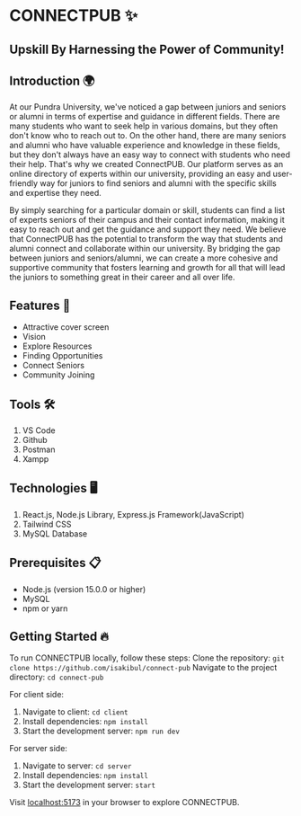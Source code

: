 # CONNECTPUB ✨
## Upskill By Harnessing the Power of Community!

## Introduction 🌍
At our Pundra University, we've noticed a gap between juniors and seniors or alumni in terms of expertise and guidance in different fields. There are many students who want to seek help in various domains, but they often don't know who to reach out to. On the other hand, there are many seniors and alumni who have valuable experience and knowledge in these fields, but they don't always have an easy way to connect with students who need their help. That's why we created ConnectPUB. Our platform serves as an online directory of experts within our university, providing an easy and user-friendly way for juniors to find seniors and alumni with the specific skills and expertise they need.

By simply searching for a particular domain or skill, students can find a list of experts seniors of their campus and their contact information, making it easy to reach out and get the guidance and support they need. We believe that ConnectPUB has the potential to transform the way that students and alumni connect and collaborate within our university. By bridging the gap between juniors and seniors/alumni, we can create a more cohesive and supportive community that fosters learning and growth for all that will lead the juniors to something great in their career and all over life.

## Features 🧩
- Attractive cover screen
- Vision
- Explore Resources
- Finding Opportunities
- Connect Seniors
- Community Joining

## Tools 🛠️
1. VS Code
2. Github
3. Postman
4. Xampp

## Technologies 🖥️
1. React.js, Node.js Library, Express.js Framework(JavaScript)
2. Tailwind CSS
3. MySQL Database

## Prerequisites 📋
- Node.js (version 15.0.0 or higher)
- MySQL
- npm or yarn

## Getting Started 🔥
To run CONNECTPUB locally, follow these steps:
Clone the repository: `git clone https://github.com/isakibul/connect-pub`
Navigate to the project directory: `cd connect-pub`

For client side:
1. Navigate to client: `cd client`
2. Install dependencies: `npm install`
3. Start the development server: `npm run dev`

For server side:
1. Navigate to server: `cd server`
2. Install dependencies: `npm install`
3. Start the development server: `start`

Visit [localhost:5173](http://localhost:5173) in your browser to explore CONNECTPUB.

